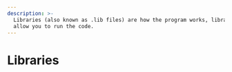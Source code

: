 ```yaml
---
description: >-
  Libraries (also known as .lib files) are how the program works, libraries
  allow you to run the code.
---
```


# Libraries


